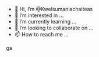 - 👋 Hi, I’m @Kwelsumaniachaiteas
- 👀 I’m interested in ...
- 🌱 I’m currently learning ...
- 💞️ I’m looking to collaborate on ...
- 📫 How to reach me ...

<!---
Kwelsumaniachaiteas/Kwelsumaniachaiteas is a ✨ special ✨ repository because its `README.md` (this file) appears on your GitHub profile.
You can click the Preview link to take a look at your changes.
--->
ga
